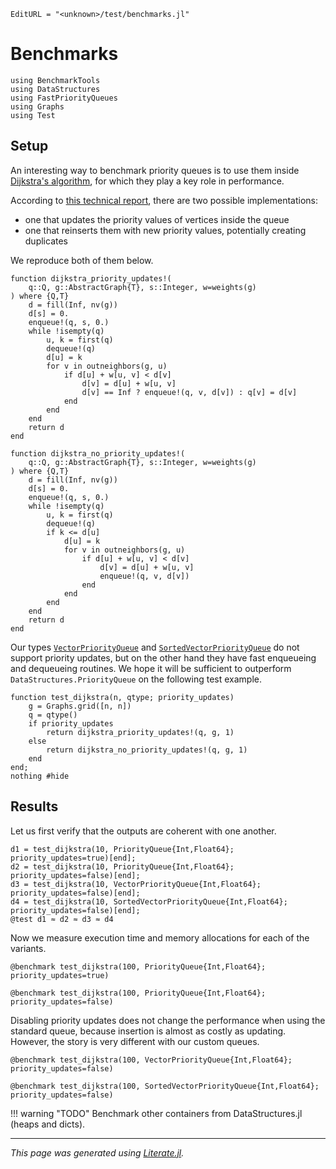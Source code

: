 ```@meta
EditURL = "<unknown>/test/benchmarks.jl"
```

# Benchmarks

````@example benchmarks
using BenchmarkTools
using DataStructures
using FastPriorityQueues
using Graphs
using Test
````

## Setup

An interesting way to benchmark priority queues is to use them inside [Dijkstra's algorithm](https://en.wikipedia.org/wiki/Dijkstra%27s_algorithm), for which they play a key role in performance.

According to [this technical report](https://www3.cs.stonybrook.edu/~rezaul/papers/TR-07-54.pdf), there are two possible implementations:
- one that updates the priority values of vertices inside the queue
- one that reinserts them with new priority values, potentially creating duplicates

We reproduce both of them below.

````@example benchmarks
function dijkstra_priority_updates!(
    q::Q, g::AbstractGraph{T}, s::Integer, w=weights(g)
) where {Q,T}
    d = fill(Inf, nv(g))
    d[s] = 0.
    enqueue!(q, s, 0.)
    while !isempty(q)
        u, k = first(q)
        dequeue!(q)
        d[u] = k
        for v in outneighbors(g, u)
            if d[u] + w[u, v] < d[v]
                d[v] = d[u] + w[u, v]
                d[v] == Inf ? enqueue!(q, v, d[v]) : q[v] = d[v]
            end
        end
    end
    return d
end
````

````@example benchmarks
function dijkstra_no_priority_updates!(
    q::Q, g::AbstractGraph{T}, s::Integer, w=weights(g)
) where {Q,T}
    d = fill(Inf, nv(g))
    d[s] = 0.
    enqueue!(q, s, 0.)
    while !isempty(q)
        u, k = first(q)
        dequeue!(q)
        if k <= d[u]
            d[u] = k
            for v in outneighbors(g, u)
                if d[u] + w[u, v] < d[v]
                    d[v] = d[u] + w[u, v]
                    enqueue!(q, v, d[v])
                end
            end
        end
    end
    return d
end
````

Our types [`VectorPriorityQueue`](@ref) and [`SortedVectorPriorityQueue`](@ref) do not support priority updates, but on the other hand they have fast enqueueing and dequeueing routines.
We hope it will be sufficient to outperform `DataStructures.PriorityQueue` on the following test example.

````@example benchmarks
function test_dijkstra(n, qtype; priority_updates)
    g = Graphs.grid([n, n])
    q = qtype()
    if priority_updates
        return dijkstra_priority_updates!(q, g, 1)
    else
        return dijkstra_no_priority_updates!(q, g, 1)
    end
end;
nothing #hide
````

## Results

Let us first verify that the outputs are coherent with one another.

````@example benchmarks
d1 = test_dijkstra(10, PriorityQueue{Int,Float64}; priority_updates=true)[end];
d2 = test_dijkstra(10, PriorityQueue{Int,Float64}; priority_updates=false)[end];
d3 = test_dijkstra(10, VectorPriorityQueue{Int,Float64}; priority_updates=false)[end];
d4 = test_dijkstra(10, SortedVectorPriorityQueue{Int,Float64}; priority_updates=false)[end];
@test d1 ≈ d2 ≈ d3 ≈ d4
````

Now we measure execution time and memory allocations for each of the variants.

````@example benchmarks
@benchmark test_dijkstra(100, PriorityQueue{Int,Float64}; priority_updates=true)
````

````@example benchmarks
@benchmark test_dijkstra(100, PriorityQueue{Int,Float64}; priority_updates=false)
````

Disabling priority updates does not change the performance when using the standard queue, because insertion is almost as costly as updating. However, the story is very different with our custom queues.

````@example benchmarks
@benchmark test_dijkstra(100, VectorPriorityQueue{Int,Float64}; priority_updates=false)
````

````@example benchmarks
@benchmark test_dijkstra(100, SortedVectorPriorityQueue{Int,Float64}; priority_updates=false)
````

!!! warning "TODO"
    Benchmark other containers from DataStructures.jl (heaps and dicts).

---

*This page was generated using [Literate.jl](https://github.com/fredrikekre/Literate.jl).*

